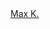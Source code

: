 <div class="badge-base LI-profile-badge" data-locale="ru_RU" data-size="medium" data-theme="dark" data-type="VERTICAL" data-vanity="max-kumundzhiev-info" data-version="v1"><a class="badge-base__link LI-simple-link" href="https://il.linkedin.com/in/max-kumundzhiev-info?trk=profile-badge">Max K.</a></div>
              
